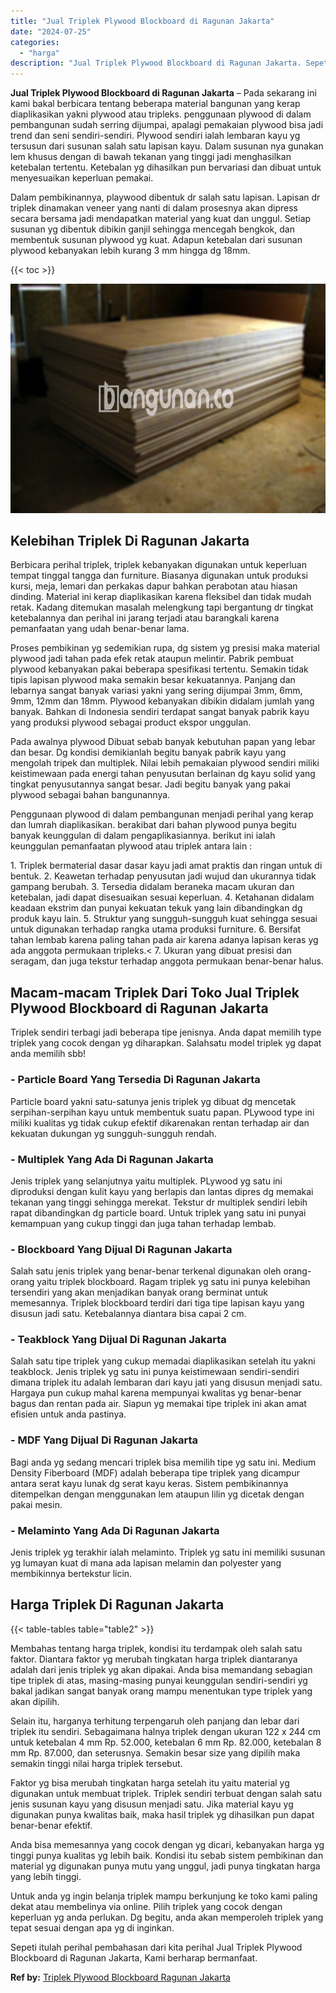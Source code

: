 ```yaml
---
title: "Jual Triplek Plywood Blockboard di Ragunan Jakarta"
date: "2024-07-25"
categories: 
  - "harga"
description: "Jual Triplek Plywood Blockboard di Ragunan Jakarta. Sepeti itulah perihal pembahasan dari kita perihal Jual Triplek Plywood Blockboard di Ragunan Jakarta, Ka..."
---
```


**Jual Triplek Plywood Blockboard di Ragunan Jakarta** – Pada sekarang ini kami bakal berbicara tentang beberapa material bangunan yang kerap diaplikasikan yakni plywood atau tripleks. penggunaan plywood di dalam pembangunan sudah serring dijumpai, apalagi pemakaian plywood bisa jadi trend dan seni sendiri-sendiri. Plywood sendiri ialah lembaran kayu yg tersusun dari susunan salah satu lapisan kayu. Dalam susunan nya gunakan lem khusus dengan di bawah tekanan yang tinggi jadi menghasilkan ketebalan tertentu. Ketebalan yg dihasilkan pun bervariasi dan dibuat untuk menyesuaikan keperluan pemakai.

Dalam pembikinannya, playwood dibentuk dr salah satu lapisan. Lapisan dr triplek dinamakan veneer yang nanti di dalam prosesnya akan dipress secara bersama jadi mendapatkan material yang kuat dan unggul. Setiap susunan yg dibentuk dibikin ganjil sehingga mencegah bengkok, dan membentuk susunan plywood yg kuat. Adapun ketebalan dari susunan plywood kebanyakan lebih kurang 3 mm hingga dg 18mm.

{{< toc >}}

![Jual Triplek Plywood Blockboard di Ragunan Jakarta](/images/jual-triplek-murah-18.png)

## Kelebihan Triplek Di Ragunan Jakarta

Berbicara perihal triplek, triplek kebanyakan digunakan untuk keperluan tempat tinggal tangga dan furniture. Biasanya digunakan untuk produksi kursi, meja, lemari dan perkakas dapur bahkan perabotan atau hiasan dinding. Material ini kerap diaplikasikan karena fleksibel dan tidak mudah retak. Kadang ditemukan masalah melengkung tapi bergantung dr tingkat ketebalannya dan perihal ini jarang terjadi atau barangkali karena pemanfaatan yang udah benar-benar lama.

Proses pembikinan yg sedemikian rupa, dg sistem yg presisi maka material plywood jadi tahan pada efek retak ataupun melintir. Pabrik pembuat plywood kebanyakan pakai beberapa spesifikasi tertentu. Semakin tidak tipis lapisan plywood maka semakin besar kekuatannya. Panjang dan lebarnya sangat banyak variasi yakni yang sering dijumpai 3mm, 6mm, 9mm, 12mm dan 18mm. Plywood kebanyakan dibikin didalam jumlah yang banyak. Bahkan di Indonesia sendiri terdapat sangat banyak pabrik kayu yang produksi plywood sebagai product ekspor unggulan.

Pada awalnya plywood Dibuat sebab banyak kebutuhan papan yang lebar dan besar. Dg kondisi demikianlah begitu banyak pabrik kayu yang mengolah tripek dan multiplek. Nilai lebih pemakaian plywood sendiri miliki keistimewaan pada energi tahan penyusutan berlainan dg kayu solid yang tingkat penyusutannya sangat besar. Jadi begitu banyak yang pakai plywood sebagai bahan bangunannya.

Penggunaan plywood di dalam pembangunan menjadi perihal yang kerap dan lumrah diaplikasikan. berakibat dari bahan plywood punya begitu banyak keunggulan di dalam pengaplikasiannya. berikut ini ialah keunggulan pemanfaatan plywood atau triplek antara lain :

1\. Triplek bermaterial dasar dasar kayu jadi amat praktis dan ringan untuk di bentuk. 2. Keawetan terhadap penyusutan jadi wujud dan ukurannya tidak gampang berubah. 3. Tersedia didalam beraneka macam ukuran dan ketebalan, jadi dapat disesuaikan sesuai keperluan. 4. Ketahanan didalam keadaan ekstrim dan punyai kekuatan tekuk yang lain dibandingkan dg produk kayu lain. 5. Struktur yang sungguh-sungguh kuat sehingga sesuai untuk digunakan terhadap rangka utama produksi furniture. 6. Bersifat tahan lembab karena paling tahan pada air karena adanya lapisan keras yg ada anggota permukaan tripleks.< 7. Ukuran yang dibuat presisi dan seragam, dan juga tekstur terhadap anggota permukaan benar-benar halus.

## Macam-macam Triplek Dari Toko Jual Triplek Plywood Blockboard di Ragunan Jakarta

Triplek sendiri terbagi jadi beberapa tipe jenisnya. Anda dapat memilih type triplek yang cocok dengan yg diharapkan. Salahsatu model triplek yg dapat anda memilih sbb!

### \- Particle Board Yang Tersedia Di Ragunan Jakarta

Particle board yakni satu-satunya jenis triplek yg dibuat dg mencetak serpihan-serpihan kayu untuk membentuk suatu papan. PLywood type ini miliki kualitas yg tidak cukup efektif dikarenakan rentan terhadap air dan kekuatan dukungan yg sungguh-sungguh rendah.

### \- Multiplek Yang Ada Di Ragunan Jakarta

Jenis triplek yang selanjutnya yaitu multiplek. PLywood yg satu ini diproduksi dengan kulit kayu yang berlapis dan lantas dipres dg memakai tekanan yang tinggi sehingga merekat. Tekstur dr multiplek sendiri lebih rapat dibandingkan dg particle board. Untuk triplek yang satu ini punyai kemampuan yang cukup tinggi dan juga tahan terhadap lembab.

### \- Blockboard Yang Dijual Di Ragunan Jakarta

Salah satu jenis triplek yang benar-benar terkenal digunakan oleh orang-orang yaitu triplek blockboard. Ragam triplek yg satu ini punya kelebihan tersendiri yang akan menjadikan banyak orang berminat untuk memesannya. Triplek blockboard terdiri dari tiga tipe lapisan kayu yang disusun jadi satu. Ketebalannya diantara bisa capai 2 cm.

### \- Teakblock Yang Dijual Di Ragunan Jakarta

Salah satu tipe triplek yang cukup memadai diaplikasikan setelah itu yakni teakblock. Jenis triplek yg satu ini punya keistimewaan sendiri-sendiri dimana triplek itu adalah lembaran dari kayu jati yang disusun menjadi satu. Hargaya pun cukup mahal karena mempunyai kwalitas yg benar-benar bagus dan rentan pada air. Siapun yg memakai tipe triplek ini akan amat efisien untuk anda pastinya.

### \- MDF Yang Dijual Di Ragunan Jakarta

Bagi anda yg sedang mencari triplek bisa memilih tipe yg satu ini. Medium Density Fiberboard (MDF) adalah beberapa tipe triplek yang dicampur antara serat kayu lunak dg serat kayu keras. Sistem pembikinannya ditempelkan dengan menggunakan lem ataupun lilin yg dicetak dengan pakai mesin.

### \- Melaminto Yang Ada Di Ragunan Jakarta

Jenis triplek yg terakhir ialah melaminto. Triplek yg satu ini memiliki susunan yg lumayan kuat di mana ada lapisan melamin dan polyester yang membikinnya bertekstur licin.

## Harga Triplek Di Ragunan Jakarta

{{< table-tables table="table2" >}}

Membahas tentang harga triplek, kondisi itu terdampak oleh salah satu faktor. Diantara faktor yg merubah tingkatan harga triplek diantaranya adalah dari jenis triplek yg akan dipakai. Anda bisa memandang sebagian tipe triplek di atas, masing-masing punyai keunggulan sendiri-sendiri yg bakal jadikan sangat banyak orang mampu menentukan type triplek yang akan dipilih.

Selain itu, harganya terhitung terpengaruh oleh panjang dan lebar dari triplek itu sendiri. Sebagaimana halnya triplek dengan ukuran 122 x 244 cm untuk ketebalan 4 mm Rp. 52.000, ketebalan 6 mm Rp. 82.000, ketebalan 8 mm Rp. 87.000, dan seterusnya. Semakin besar size yang dipilih maka semakin tinggi nilai harga triplek tersebut.

Faktor yg bisa merubah tingkatan harga setelah itu yaitu material yg digunakan untuk membuat triplek. Triplek sendiri terbuat dengan salah satu jenis susunan kayu yang disusun menjadi satu. Jika material kayu yg digunakan punya kwalitas baik, maka hasil triplek yg dihasilkan pun dapat benar-benar efektif.

Anda bisa memesannya yang cocok dengan yg dicari, kebanyakan harga yg tinggi punya kualitas yg lebih baik. Kondisi itu sebab sistem pembikinan dan material yg digunakan punya mutu yang unggul, jadi punya tingkatan harga yang lebih tinggi.

Untuk anda yg ingin belanja triplek mampu berkunjung ke toko kami paling dekat atau membelinya via online. Pilih triplek yang cocok dengan keperluan yg anda perlukan. Dg begitu, anda akan memperoleh triplek yang tepat sesuai dengan apa yg di inginkan.

Sepeti itulah perihal pembahasan dari kita perihal Jual Triplek Plywood Blockboard di Ragunan Jakarta, Kami berharap bermanfaat.

**Ref by:** [Triplek Plywood Blockboard Ragunan Jakarta](https://id.wikipedia.org/wiki/Triplek)
